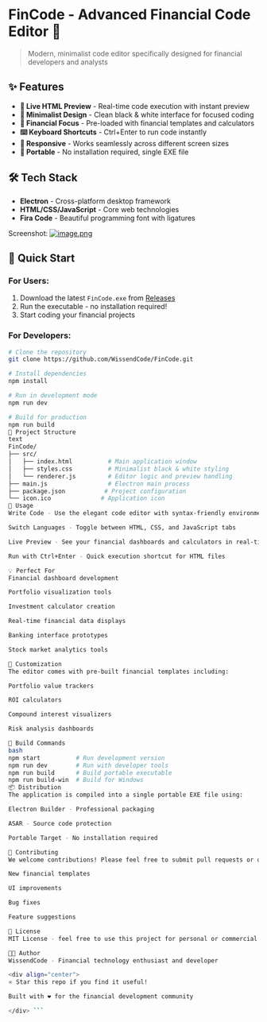 # FinCode - Advanced Financial Code Editor 💼

> Modern, minimalist code editor specifically designed for financial developers and analysts

## ✨ Features

- **🚀 Live HTML Preview** - Real-time code execution with instant preview
- **🎨 Minimalist Design** - Clean black & white interface for focused coding
- **💼 Financial Focus** - Pre-loaded with financial templates and calculators
- **⌨️ Keyboard Shortcuts** - Ctrl+Enter to run code instantly
- **📱 Responsive** - Works seamlessly across different screen sizes
- **🔧 Portable** - No installation required, single EXE file

## 🛠️ Tech Stack

- **Electron** - Cross-platform desktop framework
- **HTML/CSS/JavaScript** - Core web technologies
- **Fira Code** - Beautiful programming font with ligatures

Screenshot:
[![image.png](https://i.postimg.cc/90wPLz0q/image.png)](https://postimg.cc/Pvh8xXmt)

## 🚀 Quick Start

### For Users:
1. Download the latest `FinCode.exe` from [Releases](https://github.com/WissendCode/FinCode/releases)
2. Run the executable - no installation required!
3. Start coding your financial projects

### For Developers:
```bash
# Clone the repository
git clone https://github.com/WissendCode/FinCode.git

# Install dependencies
npm install

# Run in development mode
npm run dev

# Build for production
npm run build
📁 Project Structure
text
FinCode/
├── src/
│   ├── index.html          # Main application window
│   ├── styles.css          # Minimalist black & white styling
│   └── renderer.js         # Editor logic and preview handling
├── main.js                 # Electron main process
├── package.json           # Project configuration
└── icon.ico              # Application icon
🎯 Usage
Write Code - Use the elegant code editor with syntax-friendly environment

Switch Languages - Toggle between HTML, CSS, and JavaScript tabs

Live Preview - See your financial dashboards and calculators in real-time

Run with Ctrl+Enter - Quick execution shortcut for HTML files

💡 Perfect For
Financial dashboard development

Portfolio visualization tools

Investment calculator creation

Real-time financial data displays

Banking interface prototypes

Stock market analytics tools

🎨 Customization
The editor comes with pre-built financial templates including:

Portfolio value trackers

ROI calculators

Compound interest visualizers

Risk analysis dashboards

🔧 Build Commands
bash
npm start          # Run development version
npm run dev        # Run with developer tools
npm run build      # Build portable executable
npm run build-win  # Build for Windows
📦 Distribution
The application is compiled into a single portable EXE file using:

Electron Builder - Professional packaging

ASAR - Source code protection

Portable Target - No installation required

🤝 Contributing
We welcome contributions! Please feel free to submit pull requests or open issues for:

New financial templates

UI improvements

Bug fixes

Feature suggestions

📄 License
MIT License - feel free to use this project for personal or commercial purposes.

👨‍💻 Author
WissendCode - Financial technology enthusiast and developer

<div align="center">
⭐ Star this repo if you find it useful!

Built with ❤️ for the financial development community

</div> ```
